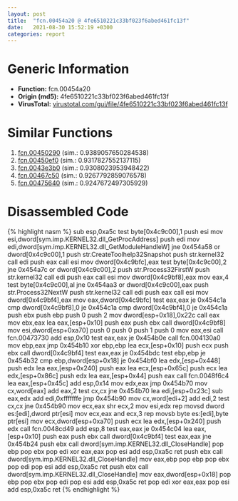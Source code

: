 ```yaml
---
layout: post
title:  "fcn.00454a20 @ 4fe6510221c33bf023f6abed461fc13f"
date:   2021-08-30 15:52:19 +0300
categories: report
---
```


# Generic Information
- **Function:** fcn.00454a20
- **Origin (md5):** 4fe6510221c33bf023f6abed461fc13f
- **VirusTotal:** [virustotal.com/gui/file/4fe6510221c33bf023f6abed461fc13f][virustotal_ref]



# Similar Functions

1. [fcn.00450290][similar_1_ref] (sim.: 0.9389057650284538)
2. [fcn.00450ef0][similar_2_ref] (sim.: 0.9317827552137115)
3. [fcn.0043e3b0][similar_3_ref] (sim.: 0.9308023953948422)
4. [fcn.00467c50][similar_4_ref] (sim.: 0.9267792859076578)
5. [fcn.00475640][similar_5_ref] (sim.: 0.9247672497305929)


# Disassembled Code

{% highlight nasm %}
sub esp,0xa5c
test byte[0x4c9c00],1
push esi
mov esi,dword[sym.imp.KERNEL32.dll_GetProcAddress]
push edi
mov edi,dword[sym.imp.KERNEL32.dll_GetModuleHandleW]
jne 0x454a58
or dword[0x4c9c00],1
push str.CreateToolhelp32Snapshot
push str.kernel32
call edi
push eax
call esi
mov dword[0x4c9bfc],eax
test byte[0x4c9c00],2
jne 0x454a7c
or dword[0x4c9c00],2
push str.Process32FirstW
push str.kernel32
call edi
push eax
call esi
mov dword[0x4c9bf8],eax
mov eax,4
test byte[0x4c9c00],al
jne 0x454aa3
or dword[0x4c9c00],eax
push str.Process32NextW
push str.kernel32
call edi
push eax
call esi
mov dword[0x4c9bf4],eax
mov eax,dword[0x4c9bfc]
test eax,eax
je 0x454c1a
cmp dword[0x4c9bf8],0
je 0x454c1a
cmp dword[0x4c9bf4],0
je 0x454c1a
push ebx
push ebp
push 0
push 2
mov dword[esp+0x18],0x22c
call eax
mov ebx,eax
lea eax,[esp+0x10]
push eax
push ebx
call dword[0x4c9bf8]
mov esi,dword[esp+0xa70]
push 0
push 0
push 1
push 0
mov eax,esi
call fcn.00473730
add esp,0x10
test eax,eax
je 0x454b0e
call fcn.004130a0
mov ebp,eax
jmp 0x454b10
xor ebp,ebp
lea ecx,[esp+0x10]
push ecx
push ebx
call dword[0x4c9bf4]
test eax,eax
je 0x454bdc
test ebp,ebp
je 0x454b32
cmp ebp,dword[esp+0x18]
je 0x454bf0
lea edx,[esp+0x448]
push edx
lea eax,[esp+0x240]
push eax
lea ecx,[esp+0x65c]
push ecx
lea edx,[esp+0x86c]
push edx
lea eax,[esp+0x44]
push eax
call fcn.0048f6c4
lea eax,[esp+0x45c]
add esp,0x14
mov edx,eax
jmp 0x454b70
mov cx,word[eax]
add eax,2
test cx,cx
jne 0x454b70
lea edi,[esp+0x23c]
sub eax,edx
add edi,0xfffffffe
jmp 0x454b90
mov cx,word[edi+2]
add edi,2
test cx,cx
jne 0x454b90
mov ecx,eax
shr ecx,2
mov esi,edx
rep movsd dword es:[edi],dword ptr[esi]
mov ecx,eax
and ecx,3
rep movsb byte es:[edi],byte ptr[esi]
mov ecx,dword[esp+0xa70]
push ecx
lea edx,[esp+0x240]
push edx
call fcn.0048cd49
add esp,8
test eax,eax
je 0x454c04
lea eax,[esp+0x10]
push eax
push ebx
call dword[0x4c9bf4]
test eax,eax
jne 0x454b24
push ebx
call dword[sym.imp.KERNEL32.dll_CloseHandle]
pop ebp
pop ebx
pop edi
xor eax,eax
pop esi
add esp,0xa5c
ret 
push ebx
call dword[sym.imp.KERNEL32.dll_CloseHandle]
mov eax,ebp
pop ebp
pop ebx
pop edi
pop esi
add esp,0xa5c
ret 
push ebx
call dword[sym.imp.KERNEL32.dll_CloseHandle]
mov eax,dword[esp+0x18]
pop ebp
pop ebx
pop edi
pop esi
add esp,0xa5c
ret 
pop edi
xor eax,eax
pop esi
add esp,0xa5c
ret 
{% endhighlight %}


[similar_1_ref]: /report/fcn.00450290@4fe6510221c33bf023f6abed461fc13f
[similar_2_ref]: /report/fcn.00450ef0@4fe6510221c33bf023f6abed461fc13f
[similar_3_ref]: /report/fcn.0043e3b0@4fe6510221c33bf023f6abed461fc13f
[similar_4_ref]: /report/fcn.00467c50@4fe6510221c33bf023f6abed461fc13f
[similar_5_ref]: /report/fcn.00475640@4fe6510221c33bf023f6abed461fc13f
[virustotal_ref]: https://www.virustotal.com/gui/file/4fe6510221c33bf023f6abed461fc13f
